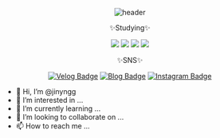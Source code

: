 
<!-- center alignment START # # # # # -->
<div align="center">

<!-- capsule-render -->
![header](https://capsule-render.vercel.app/api?type=Waving&color=auto&height=300&section=header&text=John's%20Github&fontSize=90)
  
✨Studying✨

<!-- badge test -->
<img src="https://img.shields.io/badge/Java-blue?style=flat-square&logo=Java&logoColor=white"/> <img src="https://img.shields.io/badge/Spring-lightgreen?style=flat-square&logo=Spring&logoColor=white"/> <img src="https://img.shields.io/badge/Spring%20boot-green?style=flat-square&logo=SpringBoot&logoColor=white"/> <img src="https://img.shields.io/badge/Oracle-Pink?style=flat-square&logo=Oracle&logoColor=white"/>

✨SNS✨
  
[![Velog Badge](http://img.shields.io/badge/-Velog-20c997?style=flat-square&logo=Velog&link=https://velog.io/@jinyngg)](https://velog.io/@jinyngg) [![Blog Badge](http://img.shields.io/badge/-Blog-lightgreen?style=flat-square&logo=Naver&link=https://blog.naver.com/jinyngg)](https://blog.naver.com/jinyngg) [![Instagram Badge](http://img.shields.io/badge/-Insta-pink?style=flat-square&logo=Instagram&link=https://www.instagram.com/)](https://www.instagram.com/)
  
</div>
<!-- # # # # # center alignment END -->

- 👋 Hi, I’m @jinyngg
- 👀 I’m interested in ...
- 🌱 I’m currently learning ...
- 💞️ I’m looking to collaborate on ...
- 📫 How to reach me ...

<!---
jinyngg/jinyngg is a ✨ special ✨ repository because its `README.md` (this file) appears on your GitHub profile.
You can click the Preview link to take a look at your changes.
--->
